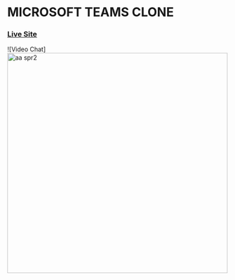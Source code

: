 # MICROSOFT TEAMS CLONE
### [Live Site](https://teams-cloneapp.herokuapp.com/)
![Video Chat] <img width="502" alt="aa spr2" src="https://user-images.githubusercontent.com/57580997/125255633-44081500-e319-11eb-8b7b-1e2713c5c1bd.png">


